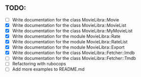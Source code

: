 ## TODO:

- [ ] Write documentation for the class MovieLibra::Movie
- [x] Write documentation for the class MovieLibra::MovieList
- [x] Write documentation for the class MovieLibra::MyMovieList
- [x] Write documentation for the module MovieLibra::Rate
- [x] Write documentation for the module MovieLibra::RateList
- [x] Write documentation for the module MovieLibra::Export
- [x] Write documentation for the class MovieLibra::Fetcher::Imdb
- [ ] Write documentation for the class MovieLibra::Fetcher::Tmdb
- [ ] Refactoring with rubocops
- [ ] Add more examples to README.md
